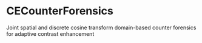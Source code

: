 # CECounterForensics
Joint spatial and discrete cosine transform domain-based counter forensics for adaptive contrast enhancement
